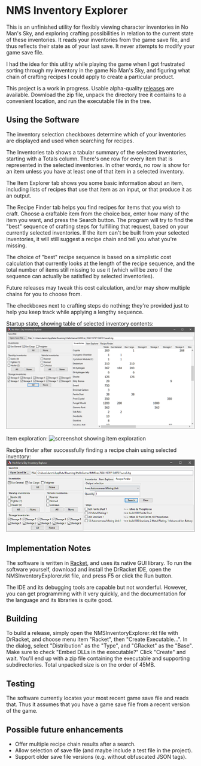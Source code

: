 # NMS Inventory Explorer

This is an unfinished utility for flexibly viewing character
inventories in No Man's Sky, and exploring crafting possibilities in
relation to the current state of these inventories. It reads your
inventories from the game save file, and thus reflects their state as
of your last save. It never attempts to modify your game save file.

I had the idea for this utility while playing the game when I got
frustrated sorting through my inventory in the game No Man's Sky, and
figuring what chain of crafting recipes I could apply to create a
particular product.

This project is a work in progress. Usable alpha-quality
[releases] are available. Download the zip file, unpack the directory tree
it contains to a convenient location, and run the executable file in the 
tree.

## Using the Software

The inventory selection checkboxes determine which of your inventories
are displayed and used when searching for recipes.

The Inventories tab shows a tabular summary of the selected inventories,
starting with a Totals column. There's one row for every item that
is represented in the selected inventories. In other words, no row
is show for an item unless you have at least one of that item in a
selected inventory.

The Item Explorer tab shows you some basic information about an item,
including lists of recipes that use that item as an input, or that
produce it as an output.

The Recipe Finder tab helps you find recipes for items that you wish
to craft. Choose a craftable item from the choice box, enter how many
of the item you want, and press the Search button. The program will
try to find the "best" sequence of crafting steps for fulfilling that
request, based on your currently selected inventories. If the item 
can't be built from your selected inventories, it will still suggest
a recipe chain and tell you what you're missing.

The choice of "best" recipe sequence is based on a simplistic cost calculation
that currently looks at the length of the recipe sequence, and the total number
of items still missing to use it (which will be zero if the sequence can
actually be satisfied by selected inventories).

Future releases may tweak this cost calculation, and/or may show multiple
chains for you to choose from.

The checkboxes next to crafting steps do nothing; they're provided just to
help you keep track while applying a lengthy sequence.

Startup state, showing table of selected inventory contents:
![startup screenshot with inventory table](./screenshots/inventories.png)

Item exploration:
![screenshot showing item exploration](.screenshots/explore-item.png)

Recipe finder after successfully finding a recipe chain using selected inventory:
![screenshot with successful recipe list](./screenshots/found-recipe.png)

## Implementation Notes

The software is written in [Racket], and uses its native GUI library.
To run the software yourself, download and install the DrRacket IDE,
open the NMSInventoryExplorer.rkt file, and press F5 or click the Run
button.

The IDE and its debugging tools are capable but not wonderful. However,
you can get programming with it very quickly, and the documentation
for the language and its libraries is quite good.

## Building

To build a release, simply open the NMSInventoryExplorer.rkt file with
DrRacket, and choose menu item "Racket", then "Create
Executable...". In the dialog, select "Distribution" as the "Type",
and "GRacket" as the "Base".  Make sure to check "Embed DLLs in the
executable?"  Click "Create" and wait. You'll end up with a zip file
containing the executable and supporting subdirectories. Total
unpacked size is on the order of 45MB.

## Testing

The software currently locates your most recent game save file and
reads that. Thus it assumes that you have a game save file from a
recent version of the game.

## Possible future enhancements
* Offer multiple recipe chain results after a search.
* Allow selection of save file (and maybe include a test file in the project).
* Support older save file versions (e.g. without obfuscated JSON tags).

[Racket]: https://racket-lang.org/
[releases]: https://github.com/dwmuller/NMSInventoryExplorer/releases
